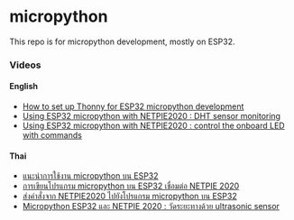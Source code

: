 # micropython

This repo is for micropython development, mostly on ESP32. 

### Videos

#### English

<ul>
  <li /><a href="https://youtu.be/qHRnWYduEy4">How to set up Thonny for ESP32 micropython development</a>
  <li /><a href="https://youtu.be/hJwfbbsCZRw">Using ESP32 micropython with NETPIE2020 : DHT sensor monitoring</a>
  <li /><a href="https://youtu.be/pD4GD9SrEfI">Using ESP32 micropython with NETPIE2020 : control the onboard LED with commands</a> 
</ul>

#### Thai

<ul>
  <li /><a href="https://youtu.be/M_PfTcezMCQ">แนะนำการใช้งาน micropython บน ESP32</a>
  <li /><a href="https://youtu.be/aUiiuEsk-qc">การเขียนโปรแกรม micropython บน ESP32 เชื่อมต่อ NETPIE 2020</a> 
  <li /><a href="https://youtu.be/xdZUz6D67D4">ส่งคำสั่งจาก NETPIE2020 ไปยังโปรแกรม micropython บน ESP32</a>  
  <li /><a href="https://youtu.be/fWDD4oBgnJs">Micropython ESP32 และ NETPIE 2020 : วัดระยะทางด้วย ultrasonic sensor</a> 
</ul>
